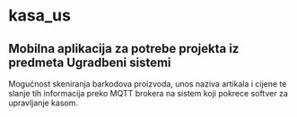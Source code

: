 # kasa_us

## Mobilna aplikacija za potrebe projekta iz predmeta Ugradbeni sistemi

Mogućnost skeniranja barkodova proizvoda, unos naziva artikala i 
cijene te slanje tih informacija preko MQTT brokera na sistem koji pokrece softver za upravljanje kasom.  